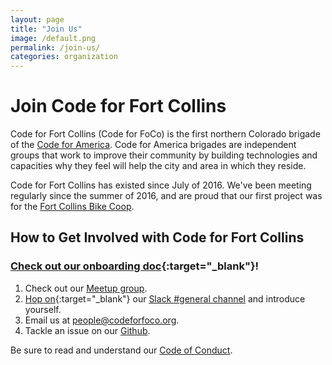 ```yaml
---
layout: page
title: "Join Us"
image: /default.png
permalink: /join-us/
categories: organization
---
```


# Join Code for Fort Collins

Code for Fort Collins (Code for FoCo) is the first northern Colorado brigade of the [Code for America](https://www.codeforamerica.org/). Code for America brigades are independent groups that work to improve their community by building technologies and capacities why they feel will help the city and area in which they reside.

Code for Fort Collins has existed since July of 2016. We've been meeting regularly since the summer of 2016, and are proud that our first project was for the [Fort Collins Bike Coop](http://fcbikecoop.org/).

## How to Get Involved with Code for Fort Collins

### [Check out our onboarding doc](https://github.com/CodeForFoco/org/blob/master/onboarding.md){:target="_blank"}!

1. Check out our [Meetup group](https://www.meetup.com/Code-for-Fort-Collins).
1. [Hop on](https://codeforfocoslack.herokuapp.com){:target="_blank"} our [Slack #general channel](https://codeforfoco.slack.com) and introduce yourself.
1. Email us at [people@codeforfoco.org](mailTo:people@codeforfoco.org).
1. Tackle an issue on our [Github](https://github.com/codeforfoco).

Be sure to read and understand our [Code of Conduct](/code-of-conduct).
